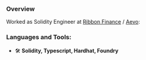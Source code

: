 <h3 align="left"> Overview</h3>

Worked as Solidity Engineer at [Ribbon Finance](https://www.ribbon.finance/) / [Aevo](https://www.aevo.xyz/):

<h3 align="left">Languages and Tools:</h3>

- 🛠️ **Solidity, Typescript, Hardhat, Foundry**
